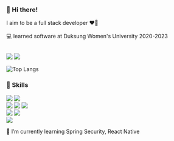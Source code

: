 ### 👋 Hi there!
I aim to be a full stack developer ❤️‍🔥</br></br>
💻 learned software at Duksung Women's University 2020-2023 </br></br>

<img src="https://img.shields.io/badge/rmfls4359@gmail.com-EA4335?logo=gmail"> <a href="https://velog.io/@femmefatalehaein/"><img src="https://img.shields.io/badge/velog-20C997?logo=velog&logoColor=white"></a>



![Top Langs](https://github-readme-stats.vercel.app/api/top-langs/?username=femmefatalehaein&hide_progress=true) 
<!--![Anurag's GitHub stats](https://github-readme-stats.vercel.app/api?username=femmefatalehaein&show_icons=true&theme=transparent)-->
### :wrench: Skills
<img src="https://img.shields.io/badge/springboot-green?logo=springboot&logoColor=white"> <img src="https://img.shields.io/badge/react-61DAFB?logo=react&logoColor=white"> </br>
<img src="https://img.shields.io/badge/JAVA-orange?logo=java"> <img src="https://img.shields.io/badge/python-3776AB?logo=python&logoColor=white"> <img src="https://img.shields.io/badge/javascript-F7DF1E?logo=javascript&logoColor=white"><br>
<img src="https://img.shields.io/badge/MySQL-4479A1?logo=mysql&logoColor=white"> <img src="https://img.shields.io/badge/mongoDB-47A248?logo=mmongodb&logoColor=white"> </br>
<img src="https://img.shields.io/badge/Amazon EC2-FF9900?logo=amazonec2&logoColor=white">

🌱 I’m currently learning Spring Security, React Native
<!--
**femmefatalehaein/femmefatalehaein** is a ✨ _special_ ✨ repository because its `README.md` (this file) appears on your GitHub profile.

Here are some ideas to get you started:

- 🔭 I’m currently working on ...
- 🌱 I’m currently learning ...
- 👯 I’m looking to collaborate on ...
- 🤔 I’m looking for help with ...
- 💬 Ask me about ...
- 📫 How to reach me: ...
- 😄 Pronouns: ...
- ⚡ Fun fact: ...
-->
